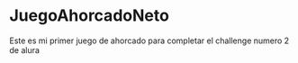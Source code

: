 # JuegoAhorcadoNeto
Este es mi primer juego de ahorcado para completar el challenge numero 2 de alura
